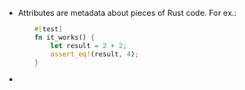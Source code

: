 - Attributes are metadata about pieces of Rust code.
  For ex.:
  ```rust
      #[test]
      fn it_works() {
          let result = 2 + 2;
          assert_eq!(result, 4);
      }
  ```
-